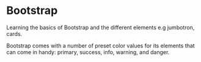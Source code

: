 # Bootstrap
Learning the basics of Bootstrap and the different elements e.g jumbotron, cards.

Bootstrap comes with a number of preset color values for its elements that can come in handy: primary, success, info, warning, and danger.

